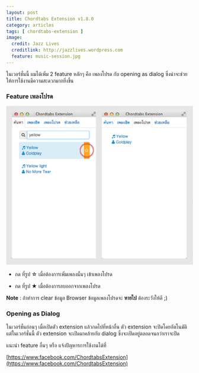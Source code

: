 ```yaml
---
layout: post
title: Chordtabs Extension v1.8.0
category: articles
tags: [ chordtabs-extension ]
image:
  credit: Jazz Lives
  creditlink: http://jazzlives.wordpress.com
  feature: music-session.jpg
---
```


ในเวอร์ชั่นนี้ ผมได้เพิ่ม 2 feature หลักๆ คือ เพลงโปรด กับ opening as dialog ซึ่งน่าจะช่วยให้การใช้งานมีความสะดวกมากยิ่งขึ้น

### Feature เพลงโปรด

![image](/article-asset/2013-07/chordtabs-ex-favorite-song.png)

- กด ที่รูป ☆ เมื่อต้องการเพิ่มเพลงนั้นๆ เข้าเพลงโปรด

- กด ที่รูป ★ เมื่อต้องการลบออกจากเพลงโปรด

**Note** :  ถ้าทำการ clear ข้อมูล Browser ข้อมูลเพลงโปรดจะ **หายไป** ต้องระวังให้ดี ;)

### Opening as Dialog
ในเวอร์ชั่นก่อนๆ เมื่อเปิดตัว extension แล้วกดไปที่หน้าอื่น ตัว extension จะปิดโดยอัตโนมัติ แต่ในเวอร์ชั่นนี้ ตัว extension จะเปิดมาคล้ายกับ dialog ซึ่งจะเปิดอยู่ตลอดจนกว่าเราจะปิด


แนะนำ feature อื่นๆ หรือ แจ้งปัญหารการใช้งานได้ที่

[https://www.facebook.com/ChordtabsExtension](https://www.facebook.com/ChordtabsExtension)





